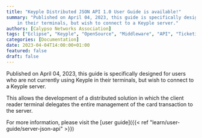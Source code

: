 ```yaml
---
title: "Keyple Distributed JSON API 1.0 User Guide is available!"
summary: "Published on April 04, 2023, this guide is specifically designed for users who are not currently using Keyple 
    in their terminals, but wish to connect to a Keyple server."
authors: [Calypso Networks Association]
tags: ["Eclipse", "Keyple", "OpenSource", "Middleware", "API", "Ticketing", "Distributed", "JSON", "Website"]
categories: [Documentation]
date: 2023-04-04T14:00:00+01:00
featured: false
draft: false
---
```


Published on April 04, 2023,
this guide is specifically designed for users who are not currently using Keyple in their terminals, but wish to connect
to a Keyple server.

This allows the development of a distributed solution in which the client reader terminal delegates the entire
management of the card transaction to the server.

For more information, please visit the [user guide]({{< ref "learn/user-guide/server-json-api" >}})